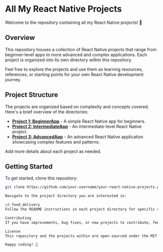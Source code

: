 # All My React Native Projects

Welcome to the repository containing all my React Native projects! 🚀

## Overview

This repository houses a collection of React Native projects that range from beginner-level apps to more advanced and complex applications. Each project is organized into its own directory within this repository.

Feel free to explore the projects and use them as learning resources, references, or starting points for your own React Native development journey.

## Project Structure

The projects are organized based on complexity and concepts covered. Here's a brief overview of the directories:

- **[Project 1: BeginnerApp](/BeginnerApp)** - A simple React Native app for beginners.
- **[Project 2: IntermediateApp](/IntermediateApp)** - An intermediate-level React Native project.
- **[Project 3: AdvancedApp](/AdvancedApp)** - An advanced React Native application showcasing complex features and patterns.

Add more details about each project as needed.

## Getting Started

To get started, clone this repository:

```bash
git clone https://github.com/your-username/your-react-native-projects.git

Navigate to the project directory you are interested in:

cd food_delivery
Follow the README instructions in each project directory for specific setup and usage details.

Contributing
If you have improvements, bug fixes, or new projects to contribute, feel free to submit pull requests. Contributions are welcome and appreciated!

License
This repository and the projects within are open-sourced under the MIT License. Feel free to use, modify, and share these projects.

Happy coding! 🚀

